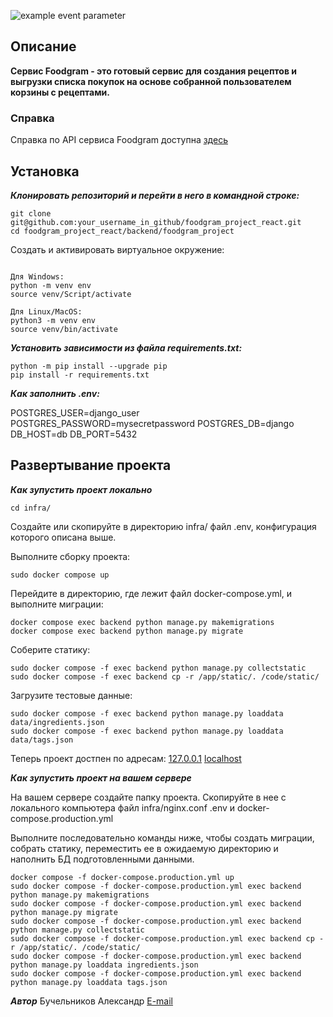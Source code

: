 ![example event parameter](https://github.com/avanslov/foodgram-project-react/actions/workflows/main.yml/badge.svg?event=push)

## Описание
**Сервис Foodgram - это готовый сервис для создания рецептов и выгрузки списка покупок на основе собранной пользователем корзины с рецептами.**

### Справка

Справка по API сервиса Foodgram доступна [здесь](https://foodgramius.ddns.net/api/docs/redoc.html)

## Установка

***Клонировать репозиторий и перейти в него в командной строке:***

```
git clone git@github.com:your_username_in_github/foodgram_project_react.git
cd foodgram_project_react/backend/foodgram_project
```

Cоздать и активировать виртуальное окружение:
```

Для Windows:
python -m venv env
source venv/Script/activate

Для Linux/MacOS:
python3 -m venv env
source venv/bin/activate
```
***Установить зависимости из файла requirements.txt:***

```
python -m pip install --upgrade pip
pip install -r requirements.txt
```

***Как заполнить .env:***

POSTGRES_USER=django_user
POSTGRES_PASSWORD=mysecretpassword
POSTGRES_DB=django
DB_HOST=db
DB_PORT=5432

## Развертывание проекта

***Как зупустить проект локально***
```
cd infra/
```

Создайте или скопируйте в директорию infra/ файл .env, конфигурация которого описана выше.

Выполните сборку проекта:

```
sudo docker compose up
```

Перейдите в директорию, где лежит файл docker-compose.yml, и выполните миграции:

```
docker compose exec backend python manage.py makemigrations
docker compose exec backend python manage.py migrate
```
Соберите статику:
```
sudo docker compose -f exec backend python manage.py collectstatic
sudo docker compose -f exec backend cp -r /app/static/. /code/static/
```
Загрузите тестовые данные:

```
sudo docker compose -f exec backend python manage.py loaddata data/ingredients.json
sudo docker compose -f exec backend python manage.py loaddata data/tags.json
```

Теперь проект достпен по адресам:
[127.0.0.1](http://127.0.0.1/)
[localhost](http://localhost//)

***Как зупустить проект на вашем сервере***

На вашем сервере создайте папку проекта.
Скопируйте в нее с локального компьютера файл infra/nginx.conf .env и docker-compose.production.yml

Выполните последовательно команды ниже, чтобы создать миграции, собрать статику, переместить ее в ожидаемую директорию и наполнить БД подготовленными данными.
```
docker compose -f docker-compose.production.yml up
sudo docker compose -f docker-compose.production.yml exec backend python manage.py makemigrations
sudo docker compose -f docker-compose.production.yml exec backend python manage.py migrate
sudo docker compose -f docker-compose.production.yml exec backend python manage.py collectstatic
sudo docker compose -f docker-compose.production.yml exec backend cp -r /app/static/. /code/static/
sudo docker compose -f docker-compose.production.yml exec backend python manage.py loaddata ingredients.json
sudo docker compose -f docker-compose.production.yml exec backend python manage.py loaddata tags.json
```

***Автор***
Бучельников Александр
[E-mail](mailto:a.buchelnikov99@gmail.com)
